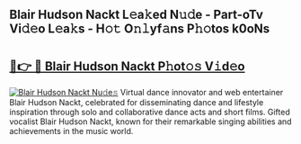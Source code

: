 ## Blair Hudson Nackt L𝚎a𝚔ed N𝚞𝚍e - Part-oTv Vi𝚍𝚎o L𝚎a𝚔s - H𝚘𝚝 O𝚗𝚕yf𝚊ns P𝚑𝚘tos k0oNs

# <h2><a href="http://kfasyp.oniu.top/?m=Blair+Hudson+Nackt">🔗👉 🔴 Blair Hudson Nackt P𝚑ot𝚘𝚜 V𝚒d𝚎o</a></h2>

[![Blair Hudson Nackt Nu𝚍e𝚜](https://i.imgur.com/0qMVB7G.gif)](http://kfasyp.oniu.top/?m=Blair+Hudson+Nackt)
Virtual dance innovator and web entertainer Blair Hudson Nackt, celebrated for disseminating dance and lifestyle inspiration through solo and collaborative dance acts and short films. Gifted vocalist Blair Hudson Nackt, known for their remarkable singing abilities and achievements in the music world.  
